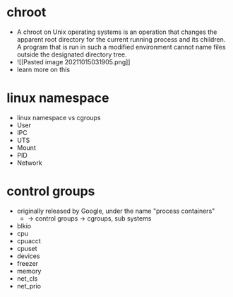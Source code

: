 # chroot
- A chroot on Unix operating systems is an operation that changes the apparent root directory for the current running process and its children. A program that is run in such a modified environment cannot name files outside the designated directory tree. 
- ![[Pasted image 20211015031905.png]]
- learn more on this
# linux namespace
- linux namespace vs cgroups
- User
- IPC
- UTS
- Mount
- PID
- Network
# control groups
- originally released by Google, under the name "process containers" 
	- -> control groups -> cgroups, sub systems
- blkio
- cpu
- cpuacct
- cpuset
- devices
- freezer
- memory
- net_cls
- net_prio
